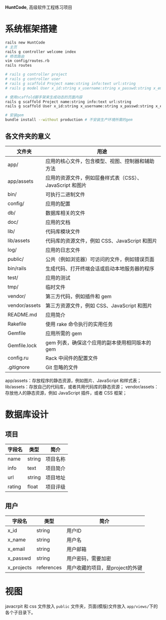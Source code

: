 **HuntCode**, 高级软件工程练习项目

# 系统框架搭建
```zsh
rails new HuntCode
# 主页
rails g controller welcome index
# 修改路由
vim config/routes.rb
rails routes

# rails g controller project
# rails g controller user
# rails g scaffold Project name:string info:text url:string
# rails g model User x_id:string x_username:string x_passwd:string x_email:string x_projects:references

# 使用scaffold脚手架来生成动态的页面内容
rails g scaffold Project name:string info:text url:string
rails g scaffold User x_id:string x_username:string x_passwd:string x_email:string x_projects:references

# 安装gem
bundle install --without production # 不安装生产环境所需的gem
```

## 各文件夹的意义

文件夹 | 用途
------|------
app/ | 应用的核心文件，包含模型、视图、控制器和辅助方法
app/assets | 应用的资源文件，例如层叠样式表（CSS）、JavaScript 和图片
bin/ | 可执行二进制文件
config/ | 应用的配置
db/ | 数据库相关的文件
doc/ | 应用的文档
lib/ | 代码库模块文件
lib/assets | 代码库的资源文件，例如 CSS、JavaScript 和图片
log/ | 应用的日志文件
public/ | 公共（例如浏览器）可访问的文件，例如错误页面
bin/rails | 生成代码、打开终端会话或启动本地服务器的程序
test/ | 应用的测试
tmp/ | 临时文件
vendor/ | 第三方代码，例如插件和 gem
vendor/assets | 第三方资源文件，例如 CSS、JavaScript 和图片
README.md | 应用简介
Rakefile | 使用 rake 命令执行的实用任务
Gemfile | 应用所需的 gem
Gemfile.lock | gem 列表，确保这个应用的副本使用相同版本的 gem
config.ru | Rack 中间件的配置文件
.gitignore | Git 忽略的文件
app/assets：存放程序的静态资源，例如图片、JavaScript 和样式表；
lib/assets：存放自己的代码库，或者共用代码库的静态资源；
vendor/assets：存放他人的静态资源，例如 JavaScript 插件，或者 CSS 框架；

# 数据库设计

## 项目
字段名 | 类型 | 简介 
----|------|------
name | string | 项目名称
info | text | 项目简介
url | string | 项目地址
rating | float | 项目评级

## 用户
字段名 | 类型 | 简介
-----|------|-----
x_id | string | 用户ID
x_name | string | 用户名
x_email | string | 用户邮箱
x_passwd | string | 用户密码，需要加密
x_projects | references | 用户收藏的项目，是project的外键

# 视图
javacrpit 和 css 文件放入 `public` 文件夹，页面(模版)文件放入 `app/views/`下的各个子目录下。
